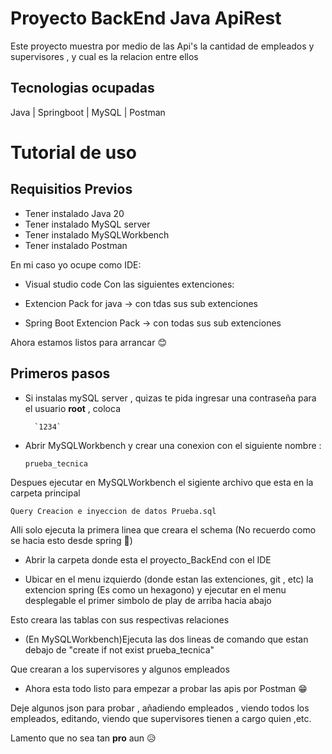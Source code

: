 # Proyecto BackEnd Java ApiRest

Este proyecto muestra por medio de las Api's la cantidad de empleados y supervisores , y cual es la relacion entre ellos

## Tecnologias ocupadas
Java | Springboot | MySQL | Postman

# Tutorial de uso

## Requisitios Previos

- Tener instalado Java 20
- Tener instalado MySQL server
- Tener instalado MySQLWorkbench 
- Tener instalado Postman

En mi caso yo ocupe como IDE:
- Visual studio code 
Con las siguientes extenciones:

- Extencion Pack for java -> con tdas sus sub extenciones
- Spring Boot Extencion Pack -> con todas sus sub extenciones

Ahora estamos listos para arrancar 😊

## Primeros pasos

- Si instalas mySQL server , quizas te pida ingresar una contraseña para el usuario **root** , coloca 

        `1234` 

- Abrir MySQLWorkbench y crear una conexion con el siguiente nombre :

  `prueba_tecnica`

Despues ejecutar en MySQLWorkbench el sigiente archivo que esta en la carpeta principal

`Query Creacion e inyeccion de datos Prueba.sql`

Alli solo ejecuta la primera linea que creara el schema (No recuerdo como se hacia esto desde spring 🥲)


- Abrir la carpeta donde esta el proyecto_BackEnd con el IDE 

- Ubicar en el menu izquierdo (donde estan las extenciones, git , etc) la extencion spring (Es como un hexagono) y ejecutar en el menu desplegable el primer simbolo de play de arriba hacia abajo

Esto creara las tablas con sus respectivas relaciones

- (En MySQLWorkbench)Ejecuta las dos lineas de comando que estan debajo de "create if not exist prueba_tecnica"

Que crearan a los supervisores y algunos empleados 

- Ahora esta todo listo para empezar a probar las apis por Postman 😁

Deje algunos json para probar , añadiendo empleados , viendo todos los empleados, editando, viendo que supervisores tienen a cargo quien ,etc.

Lamento que no sea tan **pro** aun 😥





